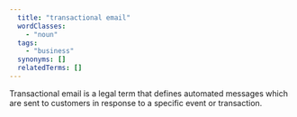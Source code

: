 ```yaml
---
  title: "transactional email"
  wordClasses:
    - "noun"
  tags:
    - "business"
  synonyms: []
  relatedTerms: []
---
```

Transactional email is a legal term that defines automated messages which are sent to customers in response to a specific event or transaction.


